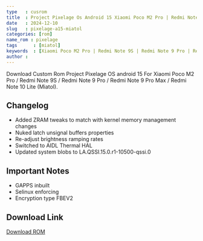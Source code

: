 ```yaml
---
type   : cusrom
title  : Project Pixelage Os Android 15 Xiaomi Poco M2 Pro | Redmi Note 9S | Redmi Note 9 Pro | Redmi Note 9 Pro Max | Redmi Note 10 Lite (Miatol)
date   : 2024-12-10
slug   : pixelage-a15-miatol
categories: [rom]
name_rom : pixelage
tags      : [miatol]
keywords  : [Xiaomi Poco M2 Pro | Redmi Note 9S | Redmi Note 9 Pro | Redmi Note 9 Pro Max | Redmi Note 10 Lite (Miatol)]
author : 
---
```


Download Custom Rom Project Pixelage OS android 15 For Xiaomi Poco M2 Pro / Redmi Note 9S / Redmi Note 9 Pro / Redmi Note 9 Pro Max / Redmi Note 10 Lite (Miatol).

## Changelog
- Added ZRAM tweaks to match with kernel memory management changes
- Nuked latch unsignal buffers properties
- Re-adjust brightness ramping rates 
- Switched to AIDL Thermal HAL
- Updated system blobs to LA.QSSI.15.0.r1-10500-qssi.0

## Important Notes
- GAPPS inbuilt
- Selinux enforcing
- Encryption type FBEV2

## Download Link
[Download ROM](https://sourceforge.net/projects/projectpixelage/files/miatoll/)

